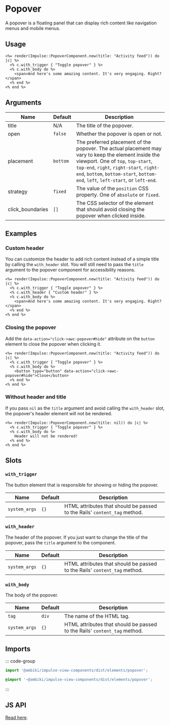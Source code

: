 # Popover

A popover is a floating panel that can display rich content like navigation menus and mobile menus.

## Usage

```erb
<%= render(Impulse::PopoverComponent.new(title: "Activity feed")) do |c| %>
  <% c.with_trigger { "Toggle popover" } %>
  <% c.with_body do %>
    <span>And here's some amazing content. It's very engaging. Right?</span>
  <% end %>
<% end %>
```

## Arguments

| Name             | Default   | Description                                                                                                                                                                                                                                                            |
| ------           | --------- | -------------                                                                                                                                                                                                                                                          |
| title            | N/A       | The title of the popover.                                                                                                                                                                                                                                              |
| open             | `false`   | Whether the popover is open or not.                                                                                                                                                                                                                                    |
| placement        | `bottom`  | The preferred placement of the popover. The actual placement may vary to keep the element inside the viewport. One of `top`, `top-start`, `top-end`, `right`, `right-start`, `right-end`, `bottom`, `bottom-start`, `bottom-end`, `left`, `left-start`, or `left-end`. |
| strategy         | `fixed`   | The value of the `position` CSS property. One of `absolute` or `fixed`.                                                                                                                                                                                                |
| click_boundaries | `[]`      | The CSS selector of the element that should avoid closing the popover when clicked inside.                                                                                                                                                                             |

## Examples

### Custom header

You can customize the header to add rich content instead of a simple title by calling the `with_header` slot. You will
still need to pass the `title` argument to the popover component for accessibility reasons.

```erb{3}
<%= render(Impulse::PopoverComponent.new(title: "Activity feed")) do |c| %>
  <% c.with_trigger { "Toggle popover" } %>
  <% c.with_header { "Custom header" } %>
  <% c.with_body do %>
    <span>And here's some amazing content. It's very engaging. Right?</span>
  <% end %>
<% end %>
```

### Closing the popover

Add the `data-action="click->awc-popover#hide"` attribute on the `button` element to close the popover when clicking it.

```erb{4}
<%= render(Impulse::PopoverComponent.new(title: "Activity feed")) do |c| %>
  <% c.with_trigger { "Toggle popover" } %>
  <% c.with_body do %>
    <button type="button" data-action="click->awc-popover#hide">Close</button>
  <% end %>
<% end %>
```

### Without header and title

If you pass `nil` as the `title` argument and avoid calling the `with_header` slot, the popover's header element will
not be rendered.

```erb{1}
<%= render(Impulse::PopoverComponent.new(title: nil)) do |c| %>
  <% c.with_trigger { "Toggle popover" } %>
  <% c.with_body do %>
    Header will not be rendered!
  <% end %>
<% end %>
```

## Slots

### `with_trigger`

The button element that is responsible for showing or hiding the popover.

| Name          | Default   | Description                                                               |
| ------        | --------- | -------------                                                             |
| `system_args` | `{}`      | HTML attributes that should be passed to the Rails' `content_tag` method. |

### `with_header`

The header of the popover. If you just want to change the title of the popover, pass the `title` argument to
the component.

| Name          | Default   | Description                                                               |
| ------        | --------- | -------------                                                             |
| `system_args` | `{}`      | HTML attributes that should be passed to the Rails' `content_tag` method. |

### `with_body`

The body of the popover.

| Name          | Default   | Description                                                               |
| ------        | --------- | -------------                                                             |
| `tag`         | `div`     | The name of the HTML tag.                                                 |
| `system_args` | `{}`      | HTML attributes that should be passed to the Rails' `content_tag` method. |

## Imports

::: code-group
```js
import '@ambiki/impulse-view-components/dist/elements/popover';
```

```scss
@import '~@ambiki/impulse-view-components/dist/elements/popover';
```
:::

## JS API
[Read here](../js-api/popover.md).
